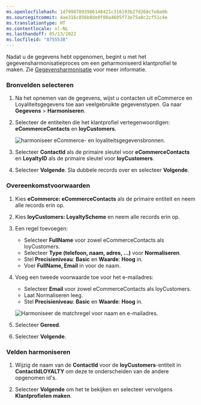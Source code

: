 ```yaml
---
ms.openlocfilehash: 1d79987893986148421c316193b27d268cfe0a0b
ms.sourcegitcommit: 4ae316c856b8de0f08a4605f73e75a8c2cf51c4e
ms.translationtype: HT
ms.contentlocale: nl-NL
ms.lasthandoff: 05/13/2022
ms.locfileid: "8755538"
---
```

Nadat u de gegevens hebt opgenomen, begint u met het gegevensharmonisatieproces om een geharmoniseerd klantprofiel te maken. Zie [Gegevensharmonisatie](../data-unification.md) voor meer informatie.

### <a name="select-source-fields"></a>Bronvelden selecteren

1. Na het opnemen van de gegevens, wijst u contacten uit eCommerce en Loyaliteitsgegevens toe aan veelgebruikte gegevenstypen. Ga naar **Gegevens** > **Harmoniseren**.

1. Selecteer de entiteiten die het klantprofiel vertegenwoordigen: **eCommerceContacts** en **loyCustomers**.

   ![harmoniseer eCommerce- en loyaliteitsgegevensbronnen.](../media/unify-ecommerce-loyalty.png)

1. Selecteer **ContactId** als de primaire sleutel voor **eCommerceContacts** en **LoyaltyID** als de primaire sleutel voor **loyCustomers**.

1. Selecteer **Volgende**. Sla dubbele records over en selecteer **Volgende**.

### <a name="match-conditions"></a>Overeenkomstvoorwaarden

1. Kies **eCommerce: eCommerceContacts** als de primaire entiteit en neem alle records erin op.

1. Kies **loyCustomers: LoyaltyScheme** en neem alle records erin op.

1. Een regel toevoegen:
   - Selecteer **FullName** voor zowel eCommerceContacts als loyCustomers.
   - Selecteer **Type (telefoon, naam, adres, ...)** voor **Normaliseren**.
   - Stel **Precisieniveau**: **Basic** en **Waarde**: **Hoog** in.
   - Voer **FullName, Email** in voor de naam.

1. Voeg een tweede voorwaarde toe voor het e-mailadres:
   - Selecteer **Email** voor zowel eCommerceContacts als loyCustomers.
   - Laat Normaliseren leeg.
   - Stel **Precisieniveau**: **Basic** en **Waarde**: **Hoog** in.

   ![Harmoniseer de matchregel voor naam en e-mailadres.](../media/unify-match-rule.png)

1. Selecteer **Gereed**.

1. Selecteer **Volgende**.

### <a name="unify-fields"></a>Velden harmoniseren

1. Wijzig de naam van de **ContactId** voor de **loyCustomers**-entiteit in **ContactIdLOYALTY** om deze te onderscheiden van de andere opgenomen id's.

1. Selecteer **Volgende** om het te bekijken en selecteer vervolgens **Klantprofielen maken**.
